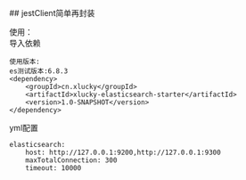 ## jestClient简单再封装 

使用：  
导入依赖  

```
使用版本:
es测试版本:6.8.3
<dependency>
	<groupId>cn.xlucky</groupId>
	<artifactId>xlucky-elasticsearch-starter</artifactId>
	<version>1.0-SNAPSHOT</version>
</dependency>
```
yml配置
```
elasticsearch:
    host: http://127.0.0.1:9200,http://127.0.0.1:9300
    maxTotalConnection: 300
    timeout: 10000
```





